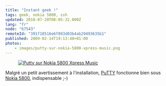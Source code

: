 ```yaml
---
title: "Instant geek !"
tags: geek, nokia 5800, ssh
updated: 2010-07-20T08:05:32.000Z
lang: "fr"
node: "67543"
remoteId: "391f18516e6f893d03b4ab29493635b1"
published: 2009-02-14T19:13:48+01:00
photos:
    - images/putty-sur-nokia-5800-xpress-music.png
---
```

<figure class="object-center"><a href="/images/putty-sur-nokia-5800-xpress-music.png"><img loading="lazy" src="/images//putty-sur-nokia-5800-xpress-music.png" alt="Putty sur Nokia 5800 Xpress Music">
</a></figure>


Malgré un petit avertissement à l'installation, [PuTTY](http://s2putty.sourceforge.net/) fonctionne bien sous [Nokia 5800](/post/nokia-5800-mon-nouveau-jouet), indispensable ;-)

